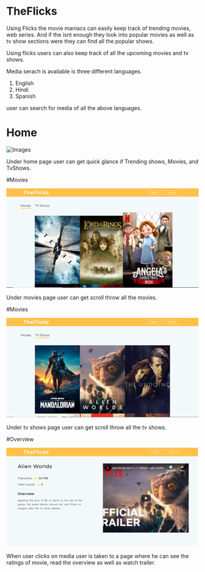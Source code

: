 # TheFlicks

Using Flicks the movie maniacs can easily keep track of trending movies, web series. And if the isnt enough they look into
popular movies as well as tv show sections were they can find all the popular shows.

Using flicks users can also keep track of all the upcoming movies and tv shows.

Media serach is avaliable is three different languages.

1. English
2. Hindi
3. Spanish

user can search for media of all the above languages.


# Home

![Images](/screemshots/home.png)

Under home page user can get quick glance if Trending shows, Movies, and TvShows.

#Movies

![Images](/screenshots/home.png)

Under movies page user can get scroll throw all the movies.

#Movies

![Images](/screenshots/tv.png)

Under tv shows page user can get scroll throw all the tv shows.

#Overview

![Images](/screenshots/detail.png)

When user clicks on media user is taken to a page where he can see the ratings of movie,  read the overview as well as watch trailer.
